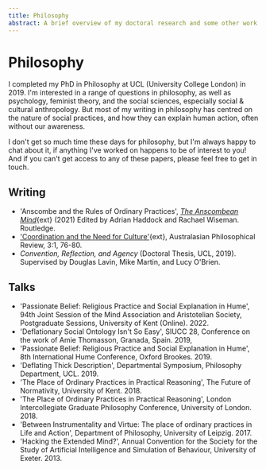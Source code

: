 ```yaml
---
title: Philosophy
abstract: A brief overview of my doctoral research and some other work in philosophy.
---
```


# Philosophy

I completed my PhD in Philosophy at UCL (University College London) in 2019. I'm
interested in a range of questions in philosophy, as well as psychology,
feminist theory, and the social sciences, especially social & cultural
anthropology. But most of my writing in philosophy has centred on the nature of
social practices, and how they can explain human action, often without our
awareness.

I don't get so much time these days for philosophy, but I'm always happy to chat
about it, if anything I've worked on happens to be of interest to you! And if
you can't get access to any of these papers, please feel free to get in touch.

## Writing

- 'Anscombe and the Rules of Ordinary Practices', [_The Anscombean Mind_](https://www.routledge.com/The-Anscombean-Mind/Haddock-Wiseman/p/book/9781138551367){ext} (2021)
  Edited by Adrian Haddock and Rachael Wiseman. Routledge.
- ['Coordination and the Need for
  Culture'](https://www.tandfonline.com/doi/abs/10.1080/24740500.2019.1705237){ext},
  Australasian Philosophical Review, 3:1, 76-80.
- _Convention, Reflection, and Agency_ (Doctoral Thesis, UCL, 2019). Supervised by Douglas Lavin, Mike Martin, and Lucy O'Brien.

## Talks

- 'Passionate Belief: Religious Practice and Social Explanation in Hume', 94th
  Joint Session of the Mind Association and Aristotelian Society, Postgraduate
  Sessions, University of Kent (Online). 2022.
- 'Deflationary Social Ontology Isn't So Easy', SIUCC 28, Conference on the
  work of Amie Thomasson, Granada, Spain. 2019,
- 'Passionate Belief: Religious Practice and Social Explanation in Hume', 8th
  International Hume Conference, Oxford Brookes. 2019.
- 'Deflating Thick Description', Departmental Symposium, Philosophy
  Department, UCL. 2019.
- 'The Place of Ordinary Practices in Practical Reasoning', The Future of
  Normativity, University of Kent. 2018.
- 'The Place of Ordinary Practices in Practical Reasoning', London
  Intercollegiate Graduate Philosophy Conference, University of London. 2018.
- 'Between Instrumentality and Virtue: The place of ordinary practices in Life
  and Action', Department of Philosophy, University of Leipzig. 2017.
- 'Hacking the Extended Mind?', Annual Convention for the Society for the
  Study of Artificial Intelligence and Simulation of Behaviour, University of
  Exeter. 2013.
